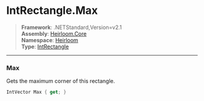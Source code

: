 # IntRectangle.Max

> **Framework**: .NETStandard,Version=v2.1  
> **Assembly**: [Heirloom.Core][0]  
> **Namespace**: [Heirloom][0]  
> **Type**: [IntRectangle][1]

--------------------------------------------------------------------------------

### Max

Gets the maximum corner of this rectangle.

```cs
IntVector Max { get; }
```

[0]: ../Heirloom.Core.md
[1]: Heirloom.IntRectangle.md
